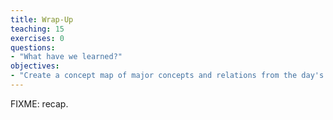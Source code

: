 ```yaml
---
title: Wrap-Up
teaching: 15
exercises: 0
questions:
- "What have we learned?"
objectives:
- "Create a concept map of major concepts and relations from the day's lessons."
---
```

FIXME: recap.
